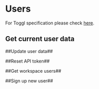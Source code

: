 Users
=================

For Toggl specification please check [here](https://github.com/toggl/toggl_api_docs/blob/master/chapters/users.md).

## Get current user data ##


##Update user data##



##Reset API token##


##Get workspace users##



##Sign up new user##

